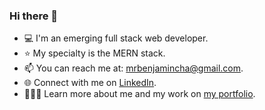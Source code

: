 ### Hi there 👋

- 💻 I'm an emerging full stack web developer.
- ⭐️ My specialty is the MERN stack.
- 📫 You can reach me at: [mrbenjamincha@gmail.com](mailto:mrbenjamincha@gmail.com).
- 🌐 Connect with me on [LinkedIn](https://bit.ly/bencha-linkedin).
- 🧑🏻‍💻 Learn more about me and my work on [my portfolio](https://bit.ly/bencha-portf).

<!--
**bencha27/bencha27** is a ✨ _special_ ✨ repository because its `README.md` (this file) appears on your GitHub profile.

Here are some ideas to get you started:

- 🔭 I’m currently working on ...
- 🌱 I’m currently learning ...
- 👯 I’m looking to collaborate on ...
- 🤔 I’m looking for help with ...
- 💬 Ask me about ...
- 📫 How to reach me: 
- 😄 Pronouns: ...
- ⚡ Fun fact: ...
-->

